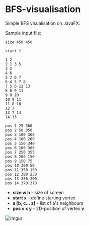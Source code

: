 # BFS-visualisation

Simple BFS visualisation on JavaFX.

Sample input file:

```
size 450 450

start 1

1 2
2 1 3 5
3 2
4 6
5 2 6 7
6 4 5 7 8
7 5 6 12 13
8 6 9 11
9 8 10
10 9 11
11 8 10
12 7
13 7 14
14 13

pos 1 25 300
pos 2 50 350
pos 3 100 300
pos 4 100 200
pos 5 150 340
pos 6 160 300
pos 7 250 355
pos 8 200 150
pos 9 150 75
pos 10 300 50
pos 11 350 150
pos 12 300 250
pos 13 350 300
pos 14 370 370
```

* **size w h** - size of screen
* **start x** - define starting vertex
* **a [b, c... z]** - list of a's neighbours
* **pos v x y** - 2D-position of vertex **v**

![Imgur](http://i.imgur.com/JdLTOhk.gifv)
